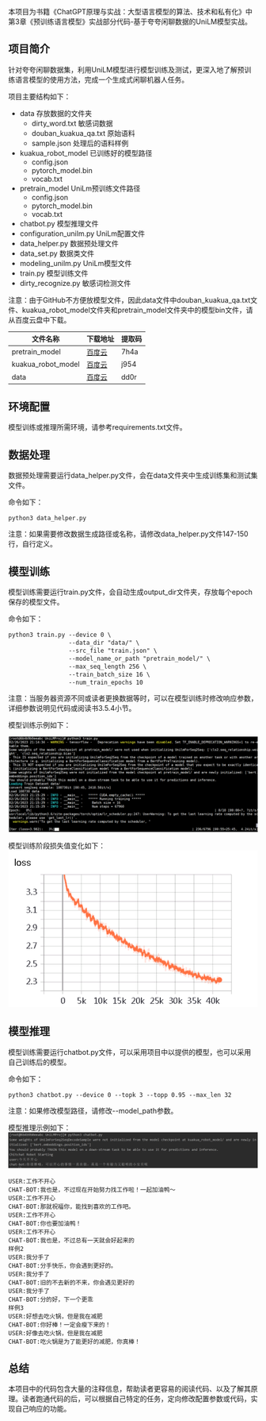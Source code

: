 本项目为书籍《ChatGPT原理与实战：大型语言模型的算法、技术和私有化》中第3章《预训练语言模型》实战部分代码-基于夸夸闲聊数据的UniLM模型实战。

## 项目简介

针对夸夸闲聊数据集，利用UniLM模型进行模型训练及测试，更深入地了解预训练语言模型的使用方法，完成一个生成式闲聊机器人任务。

项目主要结构如下：

- data 存放数据的文件夹
    - dirty_word.txt 敏感词数据
    - douban_kuakua_qa.txt 原始语料
    - sample.json 处理后的语料样例
- kuakua_robot_model 已训练好的模型路径
    - config.json
    - pytorch_model.bin
    - vocab.txt
- pretrain_model UniLm预训练文件路径
    - config.json
    - pytorch_model.bin
    - vocab.txt
- chatbot.py 模型推理文件
- configuration_unilm.py UniLm配置文件
- data_helper.py 数据预处理文件
- data_set.py 数据类文件
- modeling_unilm.py UniLm模型文件
- train.py 模型训练文件
- dirty_recognize.py 敏感词检测文件

注意：由于GitHub不方便放模型文件，因此data文件中douban_kuakua_qa.txt文件、kuakua_robot_model文件夹和pretrain_model文件夹中的模型bin文件，请从百度云盘中下载。

| 文件名称 | 下载地址 | 提取码 |
| --- |--- |---|
| pretrain_model | [百度云](https://pan.baidu.com/s/1sA9xf5ikjwDqXj9b7o4G8g) | 7h4a |
| kuakua_robot_model |[百度云](https://pan.baidu.com/s/1DFw4P8o1iVBeUgKKVufrFA) |j954|
| data |[百度云](https://pan.baidu.com/s/1PQKmcqLmN-x959E9LnSCQw) |dd0r|

## 环境配置

模型训练或推理所需环境，请参考requirements.txt文件。

## 数据处理

数据预处理需要运行data_helper.py文件，会在data文件夹中生成训练集和测试集文件。

命令如下：

```shell
python3 data_helper.py
```

注意：如果需要修改数据生成路径或名称，请修改data_helper.py文件147-150行，自行定义。

## 模型训练

模型训练需要运行train.py文件，会自动生成output_dir文件夹，存放每个epoch保存的模型文件。

命令如下：

```shell
python3 train.py --device 0 \
                 --data_dir "data/" \
                 --src_file "train.json" \
                 --model_name_or_path "pretrain_model/" \
                 --max_seq_length 256 \
                 --train_batch_size 16 \
                 --num_train_epochs 10  
```

注意：当服务器资源不同或读者更换数据等时，可以在模型训练时修改响应参数，详细参数说明见代码或阅读书3.5.4小节。

模型训练示例如下：

![img.png](images/3_1.png)

模型训练阶段损失值变化如下：
![img.png](images/3_2.png)

## 模型推理

模型训练需要运行chatbot.py文件，可以采用项目中以提供的模型，也可以采用自己训练后的模型。

命令如下：

```shell
python3 chatbot.py --device 0 --topk 3 --topp 0.95 --max_len 32
```

注意：如果修改模型路径，请修改--model_path参数。

模型推理示例如下：
![img.png](images/3_3.png)

```text
USER:工作不开心
CHAT-BOT:我也是，不过现在开始努力找工作啦！一起加油鸭～
USER:工作不开心
CHAT-BOT:那就祝福你，能找到喜欢的工作吧。
USER:工作不开心
CHAT-BOT:你也要加油鸭！
USER:工作不开心
CHAT-BOT:我也是，不过总有一天就会好起来的
样例2
USER:我分手了
CHAT-BOT:分手快乐，你会遇到更好的。
USER:我分手了
CHAT-BOT:旧的不去新的不来，你会遇见更好的
USER:我分手了
CHAT-BOT:分的好，下一个更乖
样例3
USER:好想去吃火锅，但是我在减肥
CHAT-BOT:你好棒！一定会瘦下来的！
USER:好像去吃火锅，但是我在减肥
CHAT-BOT:吃火锅是为了能更好的减肥，你真棒！
```

## 总结

本项目中的代码包含大量的注释信息，帮助读者更容易的阅读代码、以及了解其原理。读者跑通代码的后，可以根据自己特定的任务，定向修改配置参数或代码，实现自己响应的功能。